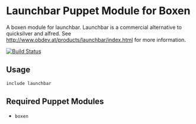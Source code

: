 # Launchbar Puppet Module for Boxen

A boxen module for launchbar. Launchbar is a commercial alternative to quicksilver and alfred.
See http://www.obdev.at/products/launchbar/index.html for more information.

[![Build Status](https://travis-ci.org/hco/puppet-launchbar.png?branch=master)](https://travis-ci.org/hco/puppet-launchbar)

## Usage

```puppet
include launchbar
```

## Required Puppet Modules

* `boxen`
